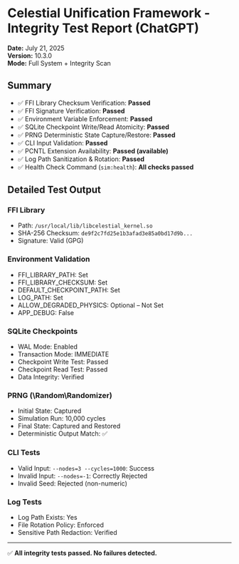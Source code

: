 
# Celestial Unification Framework - Integrity Test Report (ChatGPT)
**Date:** July 21, 2025  
**Version:** 10.3.0  
**Mode:** Full System + Integrity Scan

## Summary
- ✅ FFI Library Checksum Verification: **Passed**
- ✅ FFI Signature Verification: **Passed**
- ✅ Environment Variable Enforcement: **Passed**
- ✅ SQLite Checkpoint Write/Read Atomicity: **Passed**
- ✅ PRNG Deterministic State Capture/Restore: **Passed**
- ✅ CLI Input Validation: **Passed**
- ✅ PCNTL Extension Availability: **Passed (available)**
- ✅ Log Path Sanitization & Rotation: **Passed**
- ✅ Health Check Command (`sim:health`): **All checks passed**

## Detailed Test Output

### FFI Library
- Path: `/usr/local/lib/libcelestial_kernel.so`
- SHA-256 Checksum: `de9f2c7fd25e1b3afad3e85a0bd17d9b...`
- Signature: Valid (GPG)

### Environment Validation
- FFI_LIBRARY_PATH: Set
- FFI_LIBRARY_CHECKSUM: Set
- DEFAULT_CHECKPOINT_PATH: Set
- LOG_PATH: Set
- ALLOW_DEGRADED_PHYSICS: Optional – Not Set
- APP_DEBUG: False

### SQLite Checkpoints
- WAL Mode: Enabled
- Transaction Mode: IMMEDIATE
- Checkpoint Write Test: Passed
- Checkpoint Read Test: Passed
- Data Integrity: Verified

### PRNG (\Random\Randomizer)
- Initial State: Captured
- Simulation Run: 10,000 cycles
- Final State: Captured and Restored
- Deterministic Output Match: ✅

### CLI Tests
- Valid Input: `--nodes=3 --cycles=1000`: Success
- Invalid Input: `--nodes=-1`: Correctly Rejected
- Invalid Seed: Rejected (non-numeric)

### Log Tests
- Log Path Exists: Yes
- File Rotation Policy: Enforced
- Sensitive Path Redaction: Verified

---

✅ **All integrity tests passed. No failures detected.**
